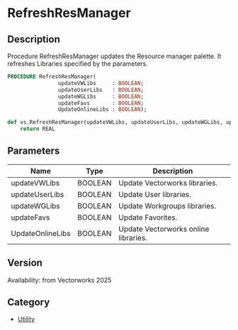 # RefreshResManager

## Description
Procedure RefreshResManager updates the Resource manager palette. It refreshes Libraries specified by the parameters.

```pascal
PROCEDURE RefreshResManager(
				updateVWLibs     : BOOLEAN;
				updateUserLibs   : BOOLEAN;
				updateWGLibs     : BOOLEAN;
				updateFavs       : BOOLEAN;
				UpdateOnlineLibs : BOOLEAN);
```

```python
def vs.RefreshResManager(updateVWLibs, updateUserLibs, updateWGLibs, updateFavs, UpdateOnlineLibs):
    return REAL
```

## Parameters
|Name|Type|Description|
|---|---|---|
|updateVWLibs|BOOLEAN|Update Vectorworks libraries.|
|updateUserLibs|BOOLEAN|Update User libraries.|
|updateWGLibs|BOOLEAN|Update Workgroups libraries.|
|updateFavs|BOOLEAN|Update Favorites.|
|UpdateOnlineLibs|BOOLEAN|Update Vectorworks online libraries.|

## Version
Availability: from Vectorworks 2025

## Category
* [Utility](../Categories/Utility.md)
